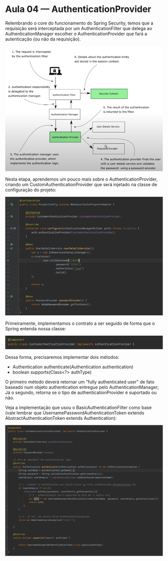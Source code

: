 # Aula 04 — AuthenticationProvider

Relembrando o core do funcionamento do Spring Security, temos que a requisição será interceptada por um AuthenticationFilter que delega ao AuthenticationManager  escolher o AuthenticationProvider que fará a autenticação (ou não da requisição).

![img.png](img.png)

Nesta etapa, aprendemos um pouco mais sobre o AuthenticationProvider, criando um CustomAuthenticationProvider que será injetado na classe de configuração do projeto:

![img_1.png](img_1.png)

Primeiramente, implementamos o contrato a ser seguido de forma que o Spring entenda nossa classe:

![img_2.png](img_2.png)

Dessa forma, precisaremos implementar dois métodos: 
- Authentication authenticate(Authentication authentication)
- boolean supports(Class<?> authType)

O primeiro método deverá retornar um "fully authenticated user" de fato baseado num objeto authentication entregue pelo AuthenticationManager;
Já o segundo, retorna se o tipo de authenticationProvider é suportado ou não.

Veja a implementação que usou o BasicAuthenticationFilter como base (vale lembrar que UsernamePasswordAuthenticationToken extends AbstractAuthenticationToken extends Authentication):

![img_3.png](img_3.png)
